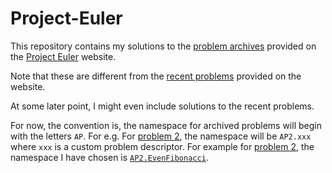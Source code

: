 # Project-Euler

This repository contains my solutions to the [problem archives](https://projecteuler.net/archives) provided on the [Project Euler](https://projecteuler.net/) website.

Note that these are different from the [recent problems](https://projecteuler.net/recent) provided on the website.

At some later point, I might even include solutions to the recent problems.

For now, the convention is, the namespace for archived problems will begin with the letters `AP`. For e.g. For [problem 2](https://projecteuler.net/problem=2), the namespace will be `AP2.xxx` where `xxx` is a custom problem descriptor. For example for  [problem 2](https://projecteuler.net/problem=2), the namespace I have chosen is [`AP2.EvenFibonacci`](https://github.com/Sathyaish/Project-Euler/blob/master/AP2.EvenFibonacci/AP2.EvenFibonacci/Program.cs).
